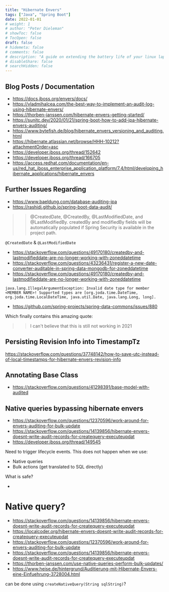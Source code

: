```yaml
---
title: "Hibernate Envers"
tags: ["Java", "Spring Boot"]
date: 2022-01-01
# weight: 1
# author: "Peter Dieleman"
# showToc: false
# TocOpen: false
draft: false
# hidemeta: false
# comments: false
# description: "A guide on extending the battery life of your linux laptop"
# disableShare: false
# searchHidden: false
---
```

## Blog Posts / Documentation

- <https://docs.jboss.org/envers/docs/>
- <https://vladmihalcea.com/the-best-way-to-implement-an-audit-log-using-hibernate-envers/>
- <https://thorben-janssen.com/hibernate-envers-getting-started/>
- <https://sunitc.dev/2020/01/21/spring-boot-how-to-add-jpa-hibernate-envers-auditing/>
- <https://www.bytefish.de/blog/hibernate_envers_versioning_and_auditing.html>
- <https://hibernate.atlassian.net/browse/HHH-10212?attachmentOrder=asc>
- <https://developer.jboss.org/thread/152642>
- <https://developer.jboss.org/thread/166705>
- <https://access.redhat.com/documentation/en-us/red_hat_jboss_enterprise_application_platform/7.4/html/developing_hibernate_applications/hibernate_envers>

## Further Issues Regarding 

- <https://www.baeldung.com/database-auditing-jpa>
- <https://rashidi.github.io/spring-boot-data-audit/>

>> @CreatedDate, @CreatedBy, @LastModifiedDate, and @LastModifiedBy. createdBy and modifiedBy fields will be automatically populated if Spring Security is available in the project path. 

`@CreatedDate` & `@LastModifiedDate`

- <https://stackoverflow.com/questions/49170180/createdby-and-lastmodifieddate-are-no-longer-working-with-zoneddatetime>
- <https://stackoverflow.com/questions/43236431/register-a-new-date-converter-auditable-in-spring-data-mongodb-for-zoneddatetime>
- <https://stackoverflow.com/questions/49170180/createdby-and-lastmodifieddate-are-no-longer-working-with-zoneddatetime>

`java.lang.IllegalArgumentException: Invalid date type for member <MEMBER NAME>! Supported types are [org.joda.time.DateTime, org.joda.time.LocalDateTime, java.util.Date, java.lang.Long, long].`

- <https://github.com/spring-projects/spring-data-commons/issues/880>

Which finally contains this amazing quote:

>> I can't believe that this is still not working in 2021

## Persisting Revision Info into TimestampTz

<https://stackoverflow.com/questions/37748142/how-to-save-utc-instead-of-local-timestamps-for-hibernate-envers-revision-info>

## Annotating Base Class

- <https://stackoverflow.com/questions/41298391/base-model-with-audited>

## Native queries bypassing hibernate envers

- <https://stackoverflow.com/questions/12370596/work-around-for-envers-auditing-for-bulk-update>
- <https://stackoverflow.com/questions/14139856/hibernate-envers-doesnt-write-audit-records-for-createquery-executeupdat>
- <https://developer.jboss.org/thread/149545>

Need to trigger lifecycle events. This does not happen when we use:

- Native queries
- Bulk actions (get translated to SQL directly)

What is safe?

- 

# Native query?

- <https://stackoverflow.com/questions/14139856/hibernate-envers-doesnt-write-audit-records-for-createquery-executeupdat>
- <https://localcoder.org/hibernate-envers-doesnt-write-audit-records-for-createquery-executeupdat>
- <https://stackoverflow.com/questions/12370596/work-around-for-envers-auditing-for-bulk-update>
- <https://stackoverflow.com/questions/14139856/hibernate-envers-doesnt-write-audit-records-for-createquery-executeupdat>
- <https://thorben-janssen.com/use-native-queries-perform-bulk-updates/>
- <https://www.heise.de/hintergrund/Auditierung-mit-Hibernate-Envers-eine-Einfuehrung-3728004.html>

can be done using `createNativeQuery(String sqlString)`?
